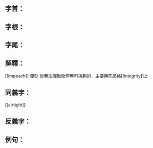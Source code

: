 
## 字首：

## 字根：

## 字尾：


## 解釋：
[[impeach]] 彈劾
從無法彈劾延伸無可挑剃的，主要用在品格[[integrity]]上

## 同義字：
[[airtight]]

## 反義字：

## 例句：

